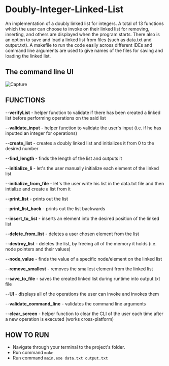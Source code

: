 # Doubly-Integer-Linked-List

An implementation of a doubly linked list for integers. A total of 13 functions which the user can choose to invoke on their linked list for removing, inserting, and others are displayed when the program starts. There also is an option to save and load a linked list from files (such as data.txt and output.txt). A makefile to run the code easily across different IDEs and command line arguments are used to give names of the files for saving and loading the linked list.



The command line UI 
---
![Capture](https://github.com/user-attachments/assets/e9d2fb7b-7d00-493a-92af-96756e29cdd8)


FUNCTIONS
---

--**verifyList** - helper function to validate if there has been created a linked list before performing operations on the said list

--**validate_input** - helper function to validate the user's input (i.e. if he has inputted an integer for operations)

--**create_list** - creates a doubly linked list and initializes it from 0 to the desired number

--**find_length** - finds the length of the list and outputs it

--**initialize_li** - let's the user manually initialize each element of the linked list

--**initialize_from_file** - let's the user write his list in the data.txt file and then intialize and create a list from it

--**print_list** - prints out the list

--**print_list_back** - prints out the list backwards

--**insert_to_list** - inserts an element into the desired position of the linked list

--**delete_from_list** - deletes a user chosen element from the list

--**destroy_list** - deletes the list, by freeing all of the memory it holds (i.e. node pointers and their values)

--**node_value** - finds the value of a specific node/element on the linked list

--**remove_smallest** - removes the smallest element from the linked list

--**save_to_file** - saves the created linked list during runtime into output.txt file

--**UI** - displays all of the operations the user can invoke and invokes them

--**validate_command_line** - validates the command line arguments

--**clear_screen** - helper function to clear the CLI of the user each time after a new operation is executed (works cross-platform)


HOW TO RUN
---

* Navigate through your terminal to the project's folder.
* Run command `make`
* Run command `main.exe data.txt output.txt`
